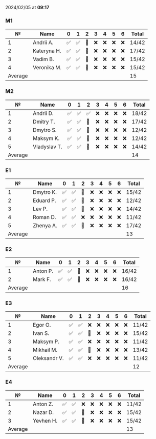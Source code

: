2024/02/05 at **09:17**
### M1
|№|Name|0|1|2|3|4|5|6|Total|
|-----|-----|-----|-----|-----|-----|-----|-----|-----|-----|
|1|Andrii A.|✅|✅|🔄|❌|❌|❌|❌|14/42|
|2|Kateryna H.|✅|✅|🔄|❌|❌|❌|❌|17/42|
|3|Vadim B.|✅|✅|🔄|❌|❌|❌|❌|15/42|
|4|Veronika M.|✅|✅|🔄|❌|❌|❌|❌|15/42|
|Average|||||||||15|
### M2
|№|Name|0|1|2|3|4|5|6|Total|
|-----|-----|-----|-----|-----|-----|-----|-----|-----|-----|
|1|Andrii D.|✅|✅|✅|❌|❌|❌|❌|18/42|
|2|Dmitry T.|✅|✅|🔄|❌|❌|❌|❌|17/42|
|3|Dmytro S.|✅|✅|🔄|❌|❌|❌|❌|12/42|
|4|Maksym K.|✅|✅|🔄|❌|❌|❌|❌|12/42|
|5|Vladyslav T.|✅|✅|🔄|❌|❌|❌|❌|14/42|
|Average|||||||||14|
### E1
|№|Name|0|1|2|3|4|5|6|Total|
|-----|-----|-----|-----|-----|-----|-----|-----|-----|-----|
|1|Dmytro K.|✅|✅|🔄|❌|❌|❌|❌|15/42|
|2|Eduard P.|✅|✅|🔄|❌|❌|❌|❌|12/42|
|3|Lev P.|✅|✅|🔄|❌|❌|❌|❌|14/42|
|4|Roman D.|✅|✅|❌|❌|❌|❌|❌|11/42|
|5|Zhenya A.|✅|✅|🔄|❌|❌|❌|❌|17/42|
|Average|||||||||13|
### E2
|№|Name|0|1|2|3|4|5|6|Total|
|-----|-----|-----|-----|-----|-----|-----|-----|-----|-----|
|1|Anton P.|✅|✅|🔄|❌|❌|❌|❌|16/42|
|2|Mark F.|✅|✅|🔄|❌|❌|❌|❌|16/42|
|Average|||||||||16|
### E3
|№|Name|0|1|2|3|4|5|6|Total|
|-----|-----|-----|-----|-----|-----|-----|-----|-----|-----|
|1|Egor O.|✅|✅|❌|❌|❌|❌|❌|11/42|
|2|Ivan S.|✅|✅|🔄|❌|❌|❌|❌|15/42|
|3|Maksym P.|✅|✅|❌|❌|❌|❌|❌|11/42|
|4|Mikhail M.|✅|✅|🔄|❌|❌|❌|❌|13/42|
|5|Oleksandr V.|✅|✅|❌|❌|❌|❌|❌|11/42|
|Average|||||||||12|
### E4
|№|Name|0|1|2|3|4|5|6|Total|
|-----|-----|-----|-----|-----|-----|-----|-----|-----|-----|
|1|Anton Z.|✅|✅|❌|❌|❌|❌|❌|11/42|
|2|Nazar D.|✅|✅|🔄|❌|❌|❌|❌|15/42|
|3|Yevhen H.|✅|✅|🔄|❌|❌|❌|❌|15/42|
|Average|||||||||13|
